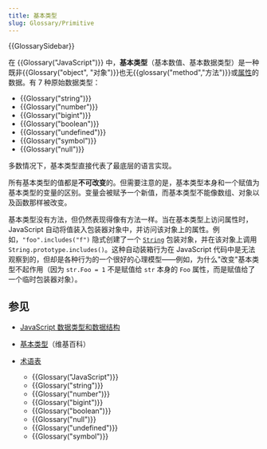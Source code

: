 ```yaml
---
title: 基本类型
slug: Glossary/Primitive
---
```


{{GlossarySidebar}}

在 {{Glossary("JavaScript")}} 中，**基本类型**（基本数值、基本数据类型）是一种既非{{Glossary("object", "对象")}}也无{{glossary("method","方法")}}或[属性](/zh-CN/docs/Glossary/property/JavaScript)的数据。有 7 种原始数据类型：

- {{Glossary("string")}}
- {{Glossary("number")}}
- {{Glossary("bigint")}}
- {{Glossary("boolean")}}
- {{Glossary("undefined")}}
- {{Glossary("symbol")}}
- {{Glossary("null")}}

多数情况下，基本类型直接代表了最底层的语言实现。

所有基本类型的值都是**不可改变**的。但需要注意的是，基本类型本身和一个赋值为基本类型的变量的区别。变量会被赋予一个新值，而基本类型不能像数组、对象以及函数那样被改变。

基本类型没有方法，但仍然表现得像有方法一样。当在基本类型上访问属性时，JavaScript 自动将值装入包装器对象中，并访问该对象上的属性。例如，`"foo".includes("f")` 隐式创建了一个 [`String`](/zh-CN/docs/Web/JavaScript/Reference/Global_Objects/String) 包装对象，并在该对象上调用 `String.prototype.includes()`。这种自动装箱行为在 JavaScript 代码中是无法观察到的，但却是各种行为的一个很好的心理模型——例如，为什么"改变"基本类型不起作用（因为 `str.Foo = 1` 不是赋值给 `str` 本身的 `Foo` 属性，而是赋值给了一个临时包装器对象）。

## 参见

- [JavaScript 数据类型和数据结构](/zh-CN/docs/Web/JavaScript/Data_structures)
- [基本类型](https://zh.wikipedia.org/wiki/原始型別)（维基百科）
- [术语表](/zh-CN/docs/Glossary)

  - {{Glossary("JavaScript")}}
  - {{Glossary("string")}}
  - {{Glossary("number")}}
  - {{Glossary("bigint")}}
  - {{Glossary("boolean")}}
  - {{Glossary("null")}}
  - {{Glossary("undefined")}}
  - {{Glossary("symbol")}}
